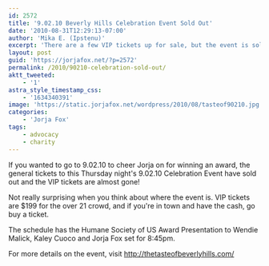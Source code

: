 ```yaml
---
id: 2572
title: '9.02.10 Beverly Hills Celebration Event Sold Out'
date: '2010-08-31T12:29:13-07:00'
author: 'Mika E. (Ipstenu)'
excerpt: 'There are a few VIP tickets up for sale, but the event is sold out for general admission.'
layout: post
guid: 'https://jorjafox.net/?p=2572'
permalink: /2010/90210-celebration-sold-out/
aktt_tweeted:
    - '1'
astra_style_timestamp_css:
    - '1634340391'
image: 'https://static.jorjafox.net/wordpress/2010/08/tasteof90210.jpg'
categories:
    - 'Jorja Fox'
tags:
    - advocacy
    - charity
---
```


If you wanted to go to 9.02.10 to cheer Jorja on for winning an award, the general tickets to this Thursday night's 9.02.10 Celebration Event have sold out and the VIP tickets are almost gone!

Not really surprising when you think about where the event is.  VIP tickets are $199 for the over 21 crowd, and if you're in town and have the cash, go buy a ticket.

The schedule has the Humane Society of US Award Presentation to Wendie Malick, Kaley Cuoco and Jorja Fox set for 8:45pm.

For more details on the event, visit http://thetasteofbeverlyhills.com/